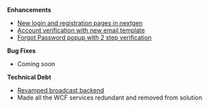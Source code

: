 **Enhancements**

- [New login and registration pages in nextgen](https://trello.com/c/RNFtQc4s/136-nextgen-login-and-registration-mobile-friendly)
- [Account verification with new email template](https://trello.com/c/Zg0SoqjW/156-registration-to-require-email-verification')
- [Forgot Password popup with 2 step verification](https://trello.com/c/s4PrIdLp/158-forgot-password-email-and-functionality)

**Bug Fixes**

- Coming soon

**Technical Debt**

- [Revamped broadcast backend]('https://trello.com/c/OHkFAn66/157-revamped-broadcast-backend')
- Made all the WCF services redundant and removed from solution